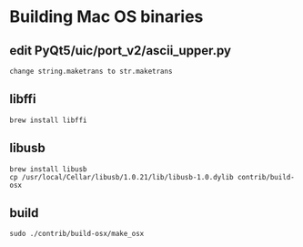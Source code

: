 # Building Mac OS binaries

## edit PyQt5/uic/port_v2/ascii_upper.py
    change string.maketrans to str.maketrans

## libffi
    brew install libffi

## libusb
    brew install libusb
    cp /usr/local/Cellar/libusb/1.0.21/lib/libusb-1.0.dylib contrib/build-osx

## build
    sudo ./contrib/build-osx/make_osx